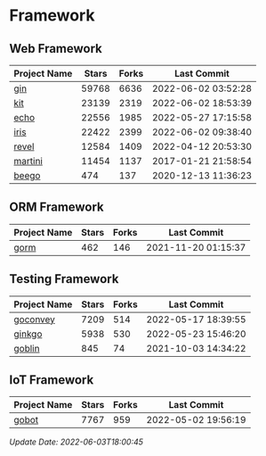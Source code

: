 # Framework

## Web Framework
| Project Name | Stars | Forks | Last Commit |
| ------------ | ----- | ----- | ----------- |
| [gin](https://github.com/gin-gonic/gin) | 59768 | 6636 | 2022-06-02 03:52:28 |
| [kit](https://github.com/go-kit/kit) | 23139 | 2319 | 2022-06-02 18:53:39 |
| [echo](https://github.com/labstack/echo) | 22556 | 1985 | 2022-05-27 17:15:58 |
| [iris](https://github.com/kataras/iris) | 22422 | 2399 | 2022-06-02 09:38:40 |
| [revel](https://github.com/revel/revel) | 12584 | 1409 | 2022-04-12 20:53:30 |
| [martini](https://github.com/go-martini/martini) | 11454 | 1137 | 2017-01-21 21:58:54 |
| [beego](https://github.com/astaxie/beego) | 474 | 137 | 2020-12-13 11:36:23 |

## ORM Framework
| Project Name | Stars | Forks | Last Commit |
| ------------ | ----- | ----- | ----------- |
| [gorm](https://github.com/jinzhu/gorm) | 462 | 146 | 2021-11-20 01:15:37 |

## Testing Framework
| Project Name | Stars | Forks | Last Commit |
| ------------ | ----- | ----- | ----------- |
| [goconvey](https://github.com/smartystreets/goconvey) | 7209 | 514 | 2022-05-17 18:39:55 |
| [ginkgo](https://github.com/onsi/ginkgo) | 5938 | 530 | 2022-05-23 15:46:20 |
| [goblin](https://github.com/franela/goblin) | 845 | 74 | 2021-10-03 14:34:22 |

## IoT Framework
| Project Name | Stars | Forks | Last Commit |
| ------------ | ----- | ----- | ----------- |
| [gobot](https://github.com/hybridgroup/gobot) | 7767 | 959 | 2022-05-02 19:56:19 |

*Update Date: 2022-06-03T18:00:45*